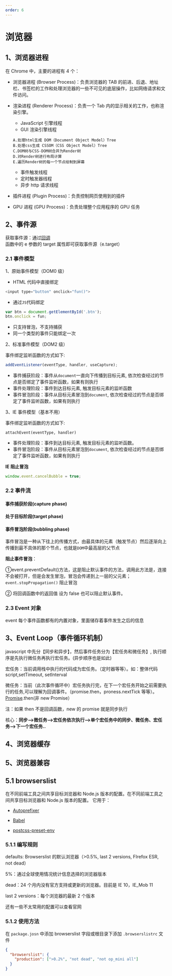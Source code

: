 ```yaml
---
order: 6
---
```


# 浏览器

## 1、浏览器进程

在 Chrome 中，主要的进程有 4 个：

- 浏览器进程 (Browser Process)：负责浏览器的 TAB 的前进、后退、地址栏、书签栏的工作和处理浏览器的一些不可见的底层操作，比如网络请求和文件访问。

- 渲染进程 (Renderer Process)：负责一个 Tab 内的显示相关的工作，也称渲染引擎。

  - JavaScript 引擎线程
  - GUI 渲染引擎线程

  ```
  A.处理html生成 DOM（Document Object Model）Tree
  B.处理css生成 CSSOM（CSS Object Model）Tree
  C.DOM树与CSS-DOM树合并为Render树
  D.对Render树进行布局计算
  E.遍历Render树的每一个节点绘制到屏幕
  ```

  - 事件触发线程
  - 定时触发器线程
  - 异步 http 请求线程

- 插件进程 (Plugin Process)：负责控制网页使用到的插件

- GPU 进程 (GPU Process)：负责处理整个应用程序的 GPU 任务

## 2、事件源

获取事件源：通过[回调](https://so.csdn.net/so/search?q=回调&spm=1001.2101.3001.7020)函数中的 e 参数的 target 属性即可获取事件源（e.target）

### 2.1 事件模型

1、原始事件模型（DOM0 级）

- HTML 代码中直接绑定

```js
<input type="button" onclick="fun()">
```

- 通过`JS`代码绑定

```js
var btn = document.getElementById('.btn');
btn.onclick = fun;
```

- 只支持冒泡，不支持捕获
- 同一个类型的事件只能绑定一次

2、标准事件模型（DOM2 级）

事件绑定监听函数的方式如下:

```js
addEventListener(eventType, handler, useCapture);
```

- 事件捕获阶段：事件从`document`一直向下传播到目标元素, 依次检查经过的节点是否绑定了事件监听函数，如果有则执行
- 事件处理阶段：事件到达目标元素, 触发目标元素的监听函数
- 事件冒泡阶段：事件从目标元素冒泡到`document`, 依次检查经过的节点是否绑定了事件监听函数，如果有则执行

3、IE 事件模型（基本不用）

事件绑定监听函数的方式如下:

```text
attachEvent(eventType, handler)
```

- 事件处理阶段：事件到达目标元素, 触发目标元素的监听函数。
- 事件冒泡阶段：事件从目标元素冒泡到`document`, 依次检查经过的节点是否绑定了事件监听函数，如果有则执行

**IE 阻止冒泡**

```js
window.event.cancelBubble = true;
```

### 2.2 事件流

#### 事件捕获阶段(capture phase)

#### 处于目标阶段(target phase)

#### 事件冒泡阶段(bubbling phase)

事件冒泡是一种从下往上的传播方式，由最具体的元素（触发节点）然后逐渐向上传播到最不具体的那个节点，也就是`DOM`中最高层的父节点

**阻止事件冒泡**：

①event.preventDefault()方法，这是阻止默认事件的方法，调用此方法是，连接不会被打开，但是会发生冒泡，冒泡会传递到上一层的父元素；`event.stopPropagation()` 阻止冒泡

② 将回调函数中的返回值 设为 false 也可以阻止默认事件。

### 2.3 Event 对象

event 每个事件函数都有的内置对象，里面储存着事件发生之后的信息

## 3、Event Loop（事件循环机制）

javascript 中先分【同步和异步】，然后事件任务分为【宏任务和微任务】, 执行顺序是先执行微任务再执行宏任务。(异步顺序也是如此)

宏任务：当前调用栈中执行的代码成为宏任务。（定时器等等）。如：整体代码 script,setTimeout, setInterval

微任务：当前（此次事件循环中）宏任务执行完，在下一个宏任务开始之前需要执行的任务,可以理解为回调事件。（promise.then，proness.nextTick 等等）。[Promise](https://so.csdn.net/so/search?q=Promise&spm=1001.2101.3001.7020).then(非 new Promise）

注：如果 then 不是回调函数，new 的 promise 就是同步执行

核心：**同步-->微任务-->宏任务依次执行-->单个宏任务中的同步、微任务、宏任务-->下一个宏任务..**

## 4、浏览器缓存

## 5、浏览器兼容

## 5.1 browserslist

在不同前端工具之间共享目标浏览器和 Node.js 版本的配置。在不同前端工具之间共享目标浏览器和 Node.js 版本的配置。 它用于：

- [Autoprefixer](https://github.com/postcss/autoprefixer)

- [Babel](https://github.com/babel/babel/tree/master/packages/babel-preset-env)

- [postcss-preset-env](https://github.com/csstools/postcss-preset-env)

### 5.1.1 编写规则

defaults: Browserslist 的默认浏览器（>0.5%, last 2 versions, FIrefox ESR, not dead）

5%：通过全球使用情况统计信息选择的浏览器版本

dead：24 个月内没有官方支持或更新的浏览器。目前是 IE 10，IE_Mob 11

last 2 versions：每个浏览器的最新 2 个版本

还有一些不太常用的配置可以查看官网

### 5.1.2 使用方法

在 `package.josn` 中添加 browserslist 字段或根目录下添加 `.browserslistrc` 文件

```json
{
  "browserslist": {
    "production": [">0.2%", "not dead", "not op_mini all"]
  }
}
```